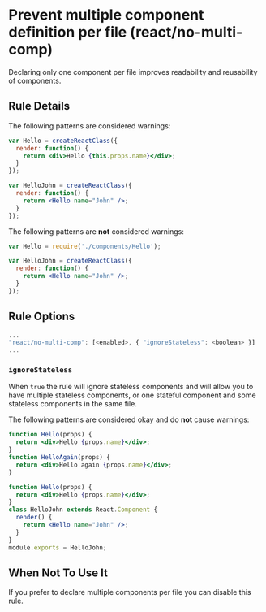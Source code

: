 # Prevent multiple component definition per file (react/no-multi-comp)

Declaring only one component per file improves readability and reusability of components.

## Rule Details

The following patterns are considered warnings:

```jsx
var Hello = createReactClass({
  render: function() {
    return <div>Hello {this.props.name}</div>;
  }
});

var HelloJohn = createReactClass({
  render: function() {
    return <Hello name="John" />;
  }
});
```

The following patterns are **not** considered warnings:

```jsx
var Hello = require('./components/Hello');

var HelloJohn = createReactClass({
  render: function() {
    return <Hello name="John" />;
  }
});
```

## Rule Options

```js
...
"react/no-multi-comp": [<enabled>, { "ignoreStateless": <boolean> }]
...
```

### `ignoreStateless`

When `true` the rule will ignore stateless components and will allow you to have multiple stateless components, or one stateful component and some stateless components in the same file.

The following patterns are considered okay and do **not** cause warnings:

```jsx
function Hello(props) {
  return <div>Hello {props.name}</div>;
}
function HelloAgain(props) {
  return <div>Hello again {props.name}</div>;
}
```

```jsx
function Hello(props) {
  return <div>Hello {props.name}</div>;
}
class HelloJohn extends React.Component {
  render() {
    return <Hello name="John" />;
  }
}
module.exports = HelloJohn;
```

## When Not To Use It

If you prefer to declare multiple components per file you can disable this rule.
